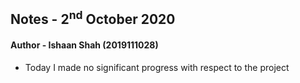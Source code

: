 ## Notes - 2<sup>nd</sup> October 2020

#### Author - Ishaan Shah (2019111028)

- Today I made no significant progress with respect to the project
